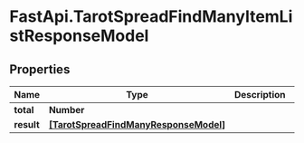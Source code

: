 # FastApi.TarotSpreadFindManyItemListResponseModel

## Properties
Name | Type | Description | Notes
------------ | ------------- | ------------- | -------------
**total** | **Number** |  | 
**result** | [**[TarotSpreadFindManyResponseModel]**](TarotSpreadFindManyResponseModel.md) |  | 
